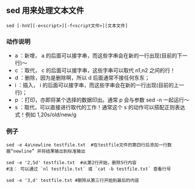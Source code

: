 ## sed 用来处理文本文件  
`sed [-hnV][-e<script>][-f<script文件>][文本文件]`


### 动作说明   
- a ：新增， a 的后面可以接字串，而这些字串会在新的一行出现(目前的下一行)～
- c ：取代， c 的后面可以接字串，这些字串可以取代 n1,n2 之间的行！
- d ：删除，因为是删除啊，所以 d 后面通常不接任何东东；
- i ：插入， i 的后面可以接字串，而这些字串会在新的一行出现(目前的上一行)；
- p ：打印，亦即将某个选择的数据印出。通常 p 会与参数 sed -n 一起运行～
- s ：取代，可以直接进行取代的工作！通常这个 s 的动作可以搭配正则表达式！例如 1,20s/old/new/g

### 例子  
```shell
sed -e 4a\newline testfile.txt  #在testfile文件的第四行后添加一行数据“newline” 并将结果输出到标准输出  

sed -e '2,5d' testfile.txt  #从第2行开始，删除5行内容  
#注： 可以通过 `nl testfile.txt` 或 `cat -b testfile.txt` 查看行号   

sed -e '3,d' testfile.txt #删除从第三行开始到最后的内容  






```
